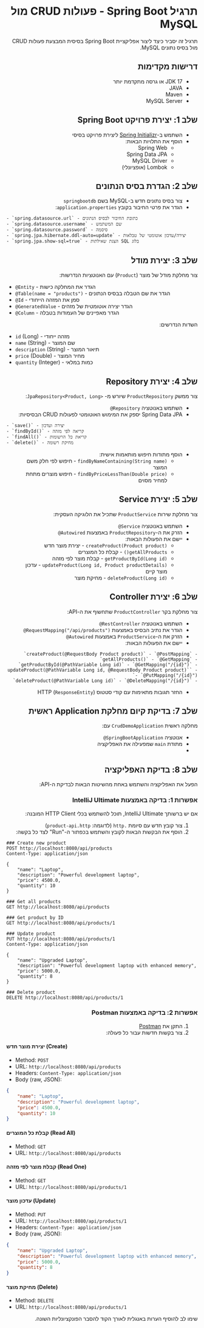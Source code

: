 <div dir="rtl">

# תרגיל Spring Boot - פעולות CRUD מול MySQL

תרגיל זה יסביר כיצד ליצור אפליקציית Spring Boot בסיסית המבצעת פעולות CRUD מול בסיס נתונים MySQL.

## דרישות מקדימות

- JDK 17 או גרסה מתקדמת יותר
- JAVA
- Maven
- MySQL Server

## שלב 1: יצירת פרויקט Spring Boot

- השתמש ב-[Spring Initializr](https://start.spring.io/) ליצירת פרויקט בסיסי
- הוסף את התלויות הבאות:
    - Spring Web
    - Spring Data JPA
    - MySQL Driver
    - Lombok (אופציונלי)

## שלב 2: הגדרת בסיס הנתונים

- צור בסיס נתונים חדש ב-MySQL בשם `springbootdb`
- הגדר את פרטי החיבור בקובץ `application.properties`:

</div>

    - `spring.datasource.url` - כתובת החיבור לבסיס הנתונים
    - `spring.datasource.username` - שם המשתמש
    - `spring.datasource.password` - סיסמה
    - `spring.jpa.hibernate.ddl-auto=update` - יצירה/עדכון אוטומטי של טבלאות
    - `spring.jpa.show-sql=true` - הצגת שאילתות SQL בלוג

<div dir="rtl">

## שלב 3: יצירת מודל

צור מחלקת מודל של מוצר (`Product`) עם האנוטציות הנדרשות:

</div>

- `@Entity` - הגדר את המחלקה כישות
- `@Table(name = "products")` - הגדר את שם הטבלה בבסיס הנתונים
- `@Id` - סמן את המזהה הייחודי
- `@GeneratedValue` - הגדר יצירה אוטומטית של מזהים
- `@Column` - הגדר מאפיינים של העמודות בטבלה

<div dir="rtl">

השדות הנדרשים:

</div>

- `id` (Long) - מזהה ייחודי
- `name` (String) - שם המוצר
- `description` (String) - תיאור המוצר
- `price` (Double) - מחיר המוצר
- `quantity` (Integer) - כמות במלאי

<div dir="rtl">

## שלב 4: יצירת Repository

צור ממשק `ProductRepository` שיורש מ- `<JpaRepository<Product, Long`:

- השתמש באנוטציה `Repository@`
- Spring Data JPA יספק את המימוש האוטומטי לפעולות CRUD הבסיסיות:

</div>

    - `save()` - יצירה ועדכון
    - `findById()` - קריאה לפי מזהה
    - `findAll()` - קריאת כל הרשומות
    - `delete()` - מחיקת רשומה

<div dir="rtl">

- הוסף מתודות חיפוש מותאמות אישית:
    - `findByNameContaining(String name)` - חיפוש לפי חלק משם המוצר
    - `findByPriceLessThan(Double price)` - חיפוש מוצרים מתחת למחיר מסוים

<div dir="rtl">

## שלב 5: יצירת Service

צור מחלקת שירות `ProductService` שתכיל את הלוגיקה העסקית:

</div>

- השתמש באנוטציה `Service@`
- הזרק את ה-`ProductRepository` באמצעות `Autowired@`
- יישם את הפעולות הבאות:
    - `createProduct(Product product)` - יצירת מוצר חדש
    - `getAllProducts()` - קבלת כל המוצרים
    - `getProductById(Long id)` - קבלת מוצר לפי מזהה
    - `updateProduct(Long id, Product productDetails)` - עדכון מוצר קיים
    - `deleteProduct(Long id)` - מחיקת מוצר

<div dir="rtl">

## שלב 6: יצירת Controller

צור מחלקת בקר `ProductController` שתחשוף את ה-API:



- השתמש באנוטציה `RestController@`
- הגדר את נתיב הבסיס באמצעות `RequestMapping("/api/products")@`
- הזרק את ה-`ProductService` באמצעות `Autowired@`
- יישם את הפעולות הבאות:

</div>

    - `createProduct(@RequestBody Product product)` - `@PostMapping`
    - `getAllProducts()` - `@GetMapping`
    - `getProductById(@PathVariable Long id)` - `@GetMapping("/{id}")`
    - `updateProduct(@PathVariable Long id, @RequestBody Product product)` - `@PutMapping("/{id}")`
    - `deleteProduct(@PathVariable Long id)` - `@DeleteMapping("/{id}")`

- החזר תגובות מתאימות עם קודי סטטוס HTTP (`ResponseEntity`)

<div dir="rtl">

## שלב 7: בדיקת קיום מחלקת Application ראשית

מחלקה ראשית `CrudDemoApplication` עם:

- אנוטציה `SpringBootApplication@`
- מתודת `main` שמפעילה את האפליקציה
-
## שלב 8: בדיקת האפליקציה

הפעל את האפליקציה והשתמש באחת מהשיטות הבאות לבדיקת ה-API:

### אפשרות 1: בדיקה באמצעות IntelliJ Ultimate

אם יש ברשותך IntelliJ Ultimate, תוכל להשתמש בכלי HTTP Client המובנה:



1. צור קובץ חדש עם סיומת `.http` (לדוגמה: `product-api.http`)
2. הוסף את הבקשות הבאות לקובץ והשתמש בכפתור ה-"Run" לצד כל בקשה:

</div>

<div dir="ltr">

```http
### Create new product
POST http://localhost:8080/api/products
Content-Type: application/json

{
    "name": "Laptop",
    "description": "Powerful development laptop",
    "price": 4500.0,
    "quantity": 10
}

### Get all products
GET http://localhost:8080/api/products

### Get product by ID
GET http://localhost:8080/api/products/1

### Update product
PUT http://localhost:8080/api/products/1
Content-Type: application/json

{
    "name": "Upgraded Laptop",
    "description": "Powerful development laptop with enhanced memory",
    "price": 5000.0,
    "quantity": 8
}

### Delete product
DELETE http://localhost:8080/api/products/1
```

</div>

<div dir="rtl">

### אפשרות 2: בדיקה באמצעות Postman

1. התקן את [Postman](https://www.postman.com/downloads/)
2. צור בקשות חדשות עבור כל פעולה:


</div>

<div dir="ltr">

#### יצירת מוצר חדש (Create)

- Method: `POST`
- URL: `http://localhost:8080/api/products`
- Headers: `Content-Type: application/json`
- Body (raw, JSON):
```json
{
    "name": "Laptop",
    "description": "Powerful development laptop",
    "price": 4500.0,
    "quantity": 10
}
```

#### קבלת כל המוצרים (Read All)
- Method: `GET`
- URL: `http://localhost:8080/api/products`

#### קבלת מוצר לפי מזהה (Read One)
- Method: `GET`
- URL: `http://localhost:8080/api/products/1`

#### עדכון מוצר (Update)
- Method: `PUT`
- URL: `http://localhost:8080/api/products/1`
- Headers: `Content-Type: application/json`
- Body (raw, JSON):
```json
{
    "name": "Upgraded Laptop",
    "description": "Powerful development laptop with enhanced memory",
    "price": 5000.0,
    "quantity": 8
}
```

#### מחיקת מוצר (Delete)
- Method: `DELETE`
- URL: `http://localhost:8080/api/products/1`


</div>

<div dir="rtl">

שימו לב להוסיף הערות באנגלית לאורך הקוד להסבר הפונקציונליות השונה.


</div>